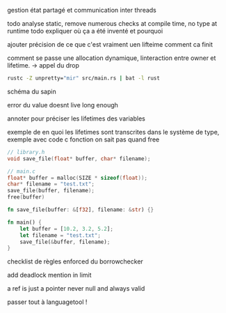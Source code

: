 gestion état partagé et communication inter threads


todo analyse static, remove numerous checks at compile time, no type at runtime
todo expliquer où ça a été inventé et pourquoi

ajouter précision de ce que c'est vraiment uen lifteime comment ca finit

comment se passe une allocation dynamique, linteraction entre owner et lifetime. -> appel du drop
```sh
rustc -Z unpretty="mir" src/main.rs | bat -l rust
```

schéma du sapin

error du value doesnt live long enough

annoter pour préciser les lifetimes des variables

exemple de en quoi les lifetimes sont transcrites dans le système de type, exemple avec code c fonction on sait pas quand free

```c
// library.h
void save_file(float* buffer, char* filename);

// main.c
float* buffer = malloc(SIZE * sizeof(float));
char* filename = "test.txt";
save_file(buffer, filename);
free(buffer)
```

```rust
fn save_file(buffer: &[f32], filename: &str) {}

fn main() {
    let buffer = [10.2, 3.2, 5.2];
    let filename = "test.txt";
    save_file(&buffer, filename);
}
```


checklist de règles enforced du borrowchecker



add deadlock mention in limit

a ref is just a pointer never null and always valid

passer tout à languagetool !
